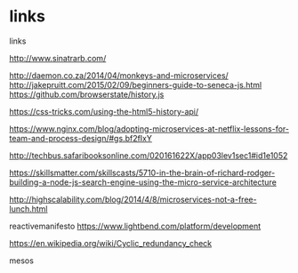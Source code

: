 # links
links

http://www.sinatrarb.com/


http://daemon.co.za/2014/04/monkeys-and-microservices/
http://jakepruitt.com/2015/02/09/beginners-guide-to-seneca-js.html
https://github.com/browserstate/history.js

https://css-tricks.com/using-the-html5-history-api/

https://www.nginx.com/blog/adopting-microservices-at-netflix-lessons-for-team-and-process-design/#gs.bf2fIxY

http://techbus.safaribooksonline.com/020161622X/app03lev1sec1#id1e1052

https://skillsmatter.com/skillscasts/5710-in-the-brain-of-richard-rodger-building-a-node-js-search-engine-using-the-micro-service-architecture

http://highscalability.com/blog/2014/4/8/microservices-not-a-free-lunch.html


reactivemanifesto
https://www.lightbend.com/platform/development

https://en.wikipedia.org/wiki/Cyclic_redundancy_check


mesos
